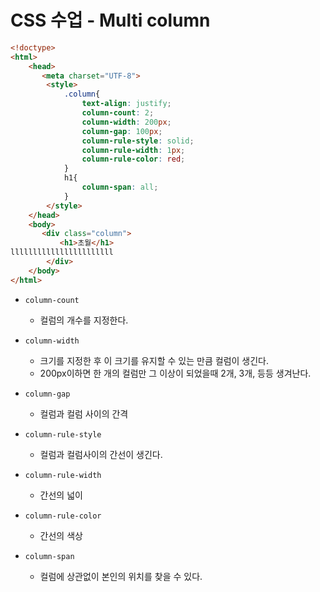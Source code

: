 # CSS 수업 - Multi column

```html
<!doctype>
<html>
    <head>
       <meta charset="UTF-8">
        <style>
            .column{
                text-align: justify;
				column-count: 2;
                column-width: 200px;
                column-gap: 100px;
                column-rule-style: solid;
                column-rule-width: 1px;
                column-rule-color: red;
            }
            h1{
                column-span: all;
            }
        </style>
    </head>
    <body>
       <div class="column">
           <h1>초월</h1>
lllllllllllllllllllllll
        </div>
    </body>
</html>
```

- `column-count` 
  - 컬럼의 개수를 지정한다.
- `column-width`
  - 크기를 지정한 후 이 크기를 유지할 수 있는 만큼 컬럼이 생긴다.
  - 200px이하면 한 개의 컬럼만 그 이상이 되었을때 2개, 3개, 등등 생겨난다.

- `column-gap`
  - 컬럼과 컬럼 사이의 간격

- `column-rule-style`
  - 컬럼과 컬럼사이의 간선이 생긴다.

- `column-rule-width`
  - 간선의 넓이
- `column-rule-color`
  - 간선의 색상

- `column-span`
  - 컬럼에 상관없이 본인의 위치를 찾을 수 있다. 